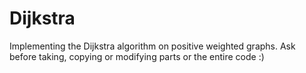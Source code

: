 # Dijkstra
Implementing the Dijkstra algorithm on positive weighted graphs.
Ask before taking, copying or modifying parts or the entire code :)
